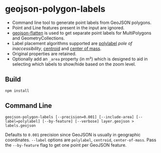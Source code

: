 # geojson-polygon-labels

* Command line tool to generate point labels from GeoJSON polygons.
* Point and Line features present in the input are ignored.
* [geojson-flatten](https://github.com/mapbox/geojson-flatten) is used to get separate point labels for MultiPolygons and GeometryCollections.
* Label placement algorithms supported are [polylabel](https://github.com/mapbox/polylabel) *pole of inaccessibility*, [centroid](http://turfjs.org/docs/#centroid) and [center of mass](http://turfjs.org/docs/#centerofmass).
* Original properties are retained.
* Optionally add an `_area` property (in m²) which is designed to aid in selecting which labels to show/hide based on the zoom level.

## Build

    npm install

## Command Line

    geojson-polygon-labels [--precision=0.001] [--include-area] [--label=polylabel] [--by-feature] [--verbose] layer.geojson > labels.geojson

Defaults to `0.001` precision since GeoJSON is usually in geographic coordinates.
`--label` options are `polylabel`, `centroid`, `center-of-mass`. Pass the `--by-feature`
flag to get one point per GeoJSON feature.

